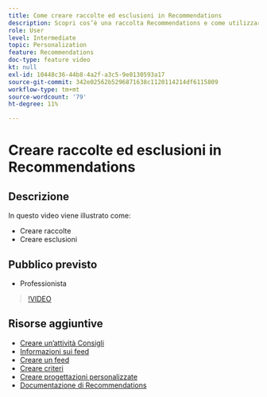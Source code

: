 ```yaml
---
title: Come creare raccolte ed esclusioni in Recommendations
description: Scopri cos’è una raccolta Recommendations e come utilizzarla. Scopri cos’è un’esclusione da Recommendations e come utilizzarla.
role: User
level: Intermediate
topic: Personalization
feature: Recommendations
doc-type: feature video
kt: null
exl-id: 10448c36-44b8-4a2f-a3c5-9e0130593a17
source-git-commit: 342e02562b5296871638c1120114214df6115809
workflow-type: tm+mt
source-wordcount: '79'
ht-degree: 11%

---
```


# Creare raccolte ed esclusioni in Recommendations

## Descrizione

In questo video viene illustrato come:

* Creare raccolte
* Creare esclusioni

## Pubblico previsto

* Professionista

>[!VIDEO](https://video.tv.adobe.com/v/27689?quality=12)

## Risorse aggiuntive

* [Creare un’attività Consigli](create-a-recommendations-activity.md)
* [Informazioni sui feed](understanding-feeds.md)
* [Creare un feed](create-a-feed.md)
* [Creare criteri](create-criteria.md)
* [Creare progettazioni personalizzate](create-custom-designs.md)
* [Documentazione di Recommendations](https://experienceleague.adobe.com/docs/target/using/recommendations/recommendations.html?lang=en)
